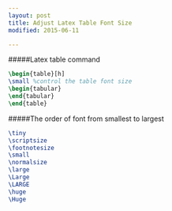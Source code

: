 ```yaml
---
layout: post
title: Adjust Latex Table Font Size
modified: 2015-06-11

---
```

#####Latex table command
```latex
\begin{table}[h]
\small %control the table font size
\begin{tabular}
\end{tabular}
\end{table}
```
#####The order of font from smallest to largest
```latex
\tiny
\scriptsize
\footnotesize
\small
\normalsize
\large
\Large
\LARGE
\huge
\Huge
```
